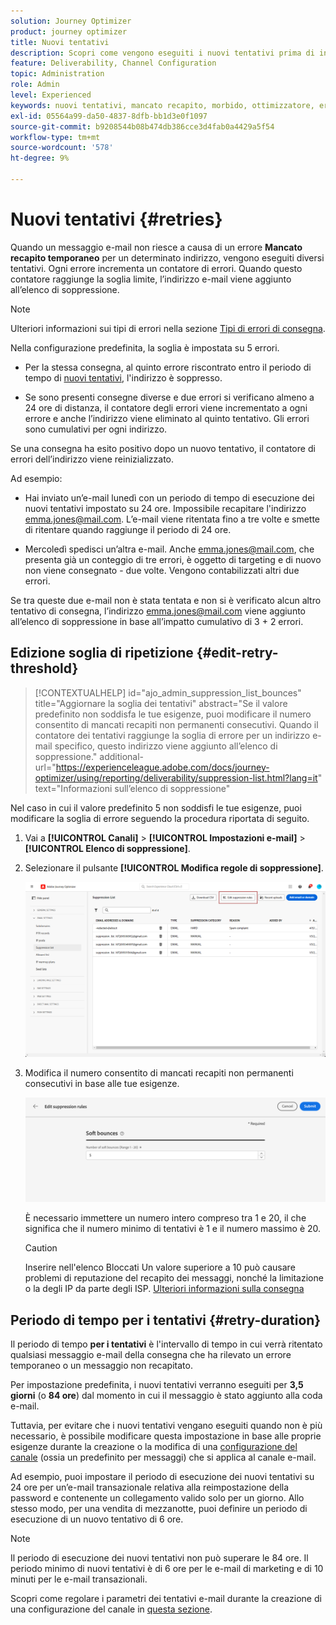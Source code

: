 ```yaml
---
solution: Journey Optimizer
product: journey optimizer
title: Nuovi tentativi
description: Scopri come vengono eseguiti i nuovi tentativi prima di inviare un indirizzo all’elenco di soppressione
feature: Deliverability, Channel Configuration
topic: Administration
role: Admin
level: Experienced
keywords: nuovi tentativi, mancato recapito, morbido, ottimizzatore, errore
exl-id: 05564a99-da50-4837-8dfb-bb1d3e0f1097
source-git-commit: b9208544b08b474db386cce3d4fab0a4429a5f54
workflow-type: tm+mt
source-wordcount: '578'
ht-degree: 9%

---
```


# Nuovi tentativi {#retries}

Quando un messaggio e-mail non riesce a causa di un errore **Mancato recapito temporaneo** per un determinato indirizzo, vengono eseguiti diversi tentativi. Ogni errore incrementa un contatore di errori. Quando questo contatore raggiunge la soglia limite, l’indirizzo e-mail viene aggiunto all’elenco di soppressione.

>[!NOTE]
>
>Ulteriori informazioni sui tipi di errori nella sezione [Tipi di errori di consegna](../reports/suppression-list.md#delivery-failures).

Nella configurazione predefinita, la soglia è impostata su 5 errori.

* Per la stessa consegna, al quinto errore riscontrato entro il periodo di tempo di [nuovi tentativi](#retry-duration), l&#39;indirizzo è soppresso.

* Se sono presenti consegne diverse e due errori si verificano almeno a 24 ore di distanza, il contatore degli errori viene incrementato a ogni errore e anche l’indirizzo viene eliminato al quinto tentativo. Gli errori sono cumulativi per ogni indirizzo.

Se una consegna ha esito positivo dopo un nuovo tentativo, il contatore di errori dell’indirizzo viene reinizializzato.

Ad esempio:

* Hai inviato un’e-mail lunedì con un periodo di tempo di esecuzione dei nuovi tentativi impostato su 24 ore. Impossibile recapitare l&#39;indirizzo emma.jones@mail.com. L’e-mail viene ritentata fino a tre volte e smette di ritentare quando raggiunge il periodo di 24 ore.

* Mercoledì spedisci un’altra e-mail. Anche emma.jones@mail.com, che presenta già un conteggio di tre errori, è oggetto di targeting e di nuovo non viene consegnato - due volte. Vengono contabilizzati altri due errori.

Se tra queste due e-mail non è stata tentata e non si è verificato alcun altro tentativo di consegna, l’indirizzo emma.jones@mail.com viene aggiunto all’elenco di soppressione in base all’impatto cumulativo di 3 + 2 errori.

## Edizione soglia di ripetizione {#edit-retry-threshold}

>[!CONTEXTUALHELP]
>id="ajo_admin_suppression_list_bounces"
>title="Aggiornare la soglia dei tentativi"
>abstract="Se il valore predefinito non soddisfa le tue esigenze, puoi modificare il numero consentito di mancati recapiti non permanenti consecutivi. Quando il contatore dei tentativi raggiunge la soglia di errore per un indirizzo e-mail specifico, questo indirizzo viene aggiunto all’elenco di soppressione."
>additional-url="https://experienceleague.adobe.com/docs/journey-optimizer/using/reporting/deliverability/suppression-list.html?lang=it" text="Informazioni sull’elenco di soppressione"

Nel caso in cui il valore predefinito 5 non soddisfi le tue esigenze, puoi modificare la soglia di errore seguendo la procedura riportata di seguito.

1. Vai a **[!UICONTROL Canali]** > **[!UICONTROL Impostazioni e-mail]** > **[!UICONTROL Elenco di soppressione]**.

1. Selezionare il pulsante **[!UICONTROL Modifica regole di soppressione]**.

   ![](assets/suppression-list-edit-retries.png)

1. Modifica il numero consentito di mancati recapiti non permanenti consecutivi in base alle tue esigenze.

   ![](assets/suppression-list-edit-soft-bounces.png)

   È necessario immettere un numero intero compreso tra 1 e 20, il che significa che il numero minimo di tentativi è 1 e il numero massimo è 20.

   >[!CAUTION]
   >
   >Inserire nell&#39;elenco Bloccati Un valore superiore a 10 può causare problemi di reputazione del recapito dei messaggi, nonché la limitazione o la degli IP da parte degli ISP. [Ulteriori informazioni sulla consegna](../reports/deliverability.md)

## Periodo di tempo per i tentativi {#retry-duration}

Il periodo di tempo **per i tentativi** è l&#39;intervallo di tempo in cui verrà ritentato qualsiasi messaggio e-mail della consegna che ha rilevato un errore temporaneo o un messaggio non recapitato.

Per impostazione predefinita, i nuovi tentativi verranno eseguiti per **3,5 giorni** (o **84 ore**) dal momento in cui il messaggio è stato aggiunto alla coda e-mail.

Tuttavia, per evitare che i nuovi tentativi vengano eseguiti quando non è più necessario, è possibile modificare questa impostazione in base alle proprie esigenze durante la creazione o la modifica di una [configurazione del canale](channel-surfaces.md) (ossia un predefinito per messaggi) che si applica al canale e-mail.

Ad esempio, puoi impostare il periodo di esecuzione dei nuovi tentativi su 24 ore per un’e-mail transazionale relativa alla reimpostazione della password e contenente un collegamento valido solo per un giorno. Allo stesso modo, per una vendita di mezzanotte, puoi definire un periodo di esecuzione di un nuovo tentativo di 6 ore.

>[!NOTE]
>
>Il periodo di esecuzione dei nuovi tentativi non può superare le 84 ore. Il periodo minimo di nuovi tentativi è di 6 ore per le e-mail di marketing e di 10 minuti per le e-mail transazionali.

Scopri come regolare i parametri dei tentativi e-mail durante la creazione di una configurazione del canale in [questa sezione](../email/email-settings.md#email-retry).

